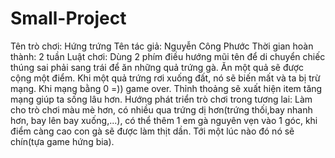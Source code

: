 # Small-Project
Tên trò chơi: Hứng trứng
Tên tác giả: Nguyễn Công Phước
Thời gian hoàn thành: 2 tuần
Luật chơi: Dùng 2 phím điều hướng mũi tên để di chuyển chiếc thúng sai phải sang trái để ăn những quả trứng gà. Ăn một quả sẽ được cộng một điểm. Khi một quả trứng rơi xuống đất, nó sẽ biến mất và ta bị trừ mạng. Khi mạng bằng 0 =)) game over. Thỉnh thoảng sẽ xuất hiện item tăng mạng giúp ta sống lâu hơn.
Hướng phát triển trò chơi trong tương lai: Làm cho trò chơi màu mè hơn, có nhiều qua trứng dị hơn(trứng thối,bay nhanh hơn, bay lên bay xuống,...), có thể thêm 1 em gà nguyên vẹn vào 1 góc, khi điểm càng cao con gà sẽ được làm thịt dần. Tới một lúc nào đó nó sẽ chín(tựa game hứng bia).
